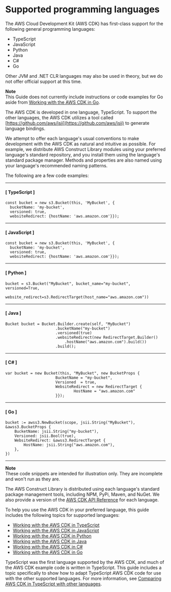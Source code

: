 # Supported programming languages<a name="languages"></a>

The AWS Cloud Development Kit \(AWS CDK\) has first\-class support for the following general programming languages:
+ TypeScript
+ JavaScript
+ Python
+ Java
+ C\#
+ Go

Other JVM and \.NET CLR languages may also be used in theory, but we do not offer official support at this time\.

**Note**  
This Guide does not currently include instructions or code examples for Go aside from [Working with the AWS CDK in Go](work-with-cdk-go.md)\.

The AWS CDK is developed in one language, TypeScript\. To support the other languages, the AWS CDK utilizes a tool called [https://github.com/aws/jsii](https://github.com/aws/jsii) to generate language bindings\.

We attempt to offer each language's usual conventions to make development with the AWS CDK as natural and intuitive as possible\. For example, we distribute AWS Construct Library modules using your preferred language's standard repository, and you install them using the language's standard package manager\. Methods and properties are also named using your language's recommended naming patterns\.

The following are a few code examples:

------
#### [ TypeScript ]

```
const bucket = new s3.Bucket(this, 'MyBucket', {
  bucketName: 'my-bucket',
  versioned: true,
  websiteRedirect: {hostName: 'aws.amazon.com'}});
```

------
#### [ JavaScript ]

```
const bucket = new s3.Bucket(this, 'MyBucket', {
  bucketName: 'my-bucket',
  versioned: true,
  websiteRedirect: {hostName: 'aws.amazon.com'}});
```

------
#### [ Python ]

```
bucket = s3.Bucket("MyBucket", bucket_name="my-bucket", versioned=True,
            website_redirect=s3.RedirectTarget(host_name="aws.amazon.com"))
```

------
#### [ Java ]

```
Bucket bucket = Bucket.Builder.create(self, "MyBucket")
                      .bucketName("my-bucket")
                      .versioned(true)
                      .websiteRedirect(new RedirectTarget.Builder()
                          .hostName("aws.amazon.com").build())
                      .build();
```

------
#### [ C\# ]

```
var bucket = new Bucket(this, "MyBucket", new BucketProps {
                      BucketName = "my-bucket",
                      Versioned  = true,
                      WebsiteRedirect = new RedirectTarget {
                              HostName = "aws.amazon.com"
                      }});
```

------
#### [ Go ]

```
bucket := awss3.NewBucket(scope, jsii.String("MyBucket"), &awss3.BucketProps {
	BucketName: jsii.String("my-bucket"),
	Versioned: jsii.Bool(true),
	WebsiteRedirect: &awss3.RedirectTarget {
		HostName: jsii.String("aws.amazon.com"),
	},
})
```

------

**Note**  
These code snippets are intended for illustration only\. They are incomplete and won't run as they are\.

The AWS Construct Library is distributed using each language's standard package management tools, including NPM, PyPi, Maven, and NuGet\. We also provide a version of the [AWS CDK API Reference](https://docs.aws.amazon.com/cdk/api/v2/docs/aws-construct-library.html) for each language\.

To help you use the AWS CDK in your preferred language, this guide includes the following topics for supported languages:
+ [Working with the AWS CDK in TypeScript](work-with-cdk-typescript.md)
+ [Working with the AWS CDK in JavaScript](work-with-cdk-javascript.md)
+ [Working with the AWS CDK in Python](work-with-cdk-python.md)
+ [Working with the AWS CDK in Java](work-with-cdk-java.md)
+ [Working with the AWS CDK in C\#](work-with-cdk-csharp.md)
+ [Working with the AWS CDK in Go](work-with-cdk-go.md)

TypeScript was the first language supported by the AWS CDK, and much of the AWS CDK example code is written in TypeScript\. This guide includes a topic specifically to show how to adapt TypeScript AWS CDK code for use with the other supported languages\. For more information, see [Comparing AWS CDK in TypeScript with other languages](work-with.md#work-with-cdk-compare)\.